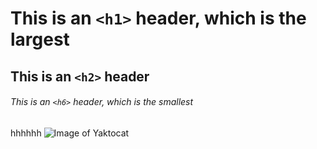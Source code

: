 # This is an `<h1>` header, which is the largest

## This is an `<h2>` header

###### This is an `<h6>` header, which is the smallest
hhhhhh
![Image of Yaktocat](https://octodex.github.com/images/yaktocat.png)
